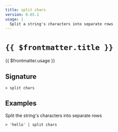 ```yaml
---
title: split chars
version: 0.65.1
usage: |
  Split a string's characters into separate rows
---
```


# <code>{{ $frontmatter.title }}</code>

<div style='white-space: pre-wrap;'>{{ $frontmatter.usage }}</div>

## Signature

```> split chars ```

## Examples

Split the string's characters into separate rows
```shell
> 'hello' | split chars
```
